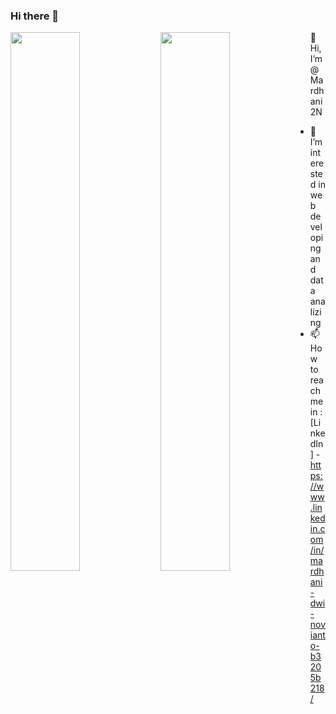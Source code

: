 ### Hi there 👋

<!---
Mardhani2N/Mardhani2N is a ✨ special ✨ repository because its `README.md` (this file) appears on your GitHub profile.
You can click the Preview link to take a look at your changes.
--->

<!---
<img src="https://github-readme-stats.vercel.app/api?username=Mardhani2N&&show_icons=true&title_color=ffffff&icon_color=bb2acf&text_color=daf7dc&bg_color=151515">
--->

<img align="left" width="47%" src="https://github-readme-stats.vercel.app/api?username=Mardhani2N&show_icons=true&theme=radical">
<img align="left" width="47%" src="https://github-readme-stats.vercel.app/api/top-langs/?username=Mardhani2N&layout=compact">

👋 Hi, I’m @Mardhani2N
- 👀 I’m interested in web developing and data analizing
- 📫 How to reach me in : [LinkedIn] - https://www.linkedin.com/in/mardhani-dwi-novianto-b3205b218/

<!--- 
- 🌱 I’m currently learning ...
- 💞️ I’m looking to collaborate on ... 
--->

